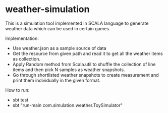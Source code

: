 # weather-simulation
This is a simulation tool implemented in SCALA language to generate weather data which can be used in certain games.

Implementation:
- Use weather.json as a sample source of data
- Get the resource from given path and read it to get all the weather items as collection.
- Apply Random method from Scala.util to shuffle the collection of line items and then pick N samples as weather snapshots.
- Go through shortlisted weather snapshots to create measurement and print them individually in the given format.

How to run:
- sbt test
- sbt "run-main com.simulation.weather.ToySimulator"
